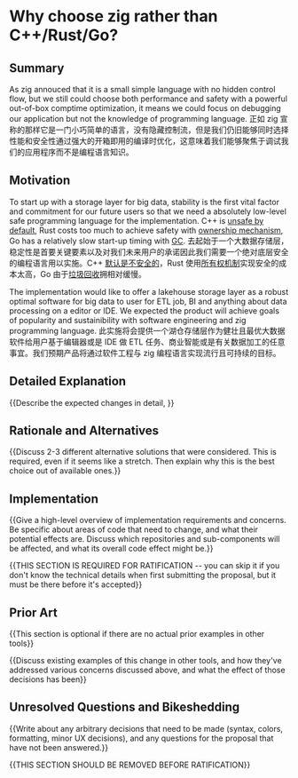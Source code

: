 # Why choose zig rather than C++/Rust/Go?

## Summary

As zig annouced that it is a small simple language with no hidden control flow, but we still could choose both performance and safety with a powerful out-of-box comptime optimization, it means we could focus on debugging our application but not the knowledge of programming language.
正如 zig 宣称的那样它是一门小巧简单的语言，没有隐藏控制流，但是我们仍旧能够同时选择性能和安全性通过强大的开箱即用的编译时优化，这意味着我们能够聚焦于调试我们的应用程序而不是编程语言知识。

## Motivation

To start up with a storage layer for big data, stability is the first vital factor and commitment for our future users so that we need a absolutely low-level safe programming language for the implementation. C++ is [unsafe by default](https://safecpp.org/draft.html#:~:text=C%2B%2B%E2%80%99s%20are%20unsafe%20by%20default), Rust costs too much to achieve safety with [ownership mechanism](https://doc.rust-lang.org/book/ch04-01-what-is-ownership.html), Go has a relatively slow start-up timing with [GC](https://tip.golang.org/doc/gc-guide#Understanding_costs).
去起始于一个大数据存储层，稳定性是首要关键要素以及对我们未来用户的承诺因此我们需要一个绝对底层安全的编程语言用以实施。C++ [默认是不安全的](https://safecpp.org/draft.html#:~:text=C%2B%2B%E2%80%99s%20are%20unsafe%20by%20default)，Rust 使用[所有权机制](https://doc.rust-lang.org/book/ch04-01-what-is-ownership.html)实现安全的成本太高，Go 由于[垃圾回收](https://tip.golang.org/doc/gc-guide#Understanding_costs)拥相对缓慢。

The implementation would like to offer a lakehouse storage layer as a robust optimal software for big data to user for ETL job, BI and anything about data processing on a editor or IDE. We expected the product will achieve goals of popularity and sustainibility with software engineering and zig programming language.
此实施将会提供一个湖仓存储层作为健壮且最优大数据软件给用户基于编辑器或是 IDE 做 ETL 任务、商业智能或是有关数据加工的任意事宜。我们预期产品将通过软件工程与 zig 编程语言实现流行且可持续的目标。

## Detailed Explanation

{{Describe the expected changes in detail, }}

## Rationale and Alternatives

{{Discuss 2-3 different alternative solutions that were considered. This is required, even if it seems like a stretch. Then explain why this is the best choice out of available ones.}}

## Implementation

{{Give a high-level overview of implementation requirements and concerns. Be specific about areas of code that need to change, and what their potential effects are. Discuss which repositories and sub-components will be affected, and what its overall code effect might be.}}

{{THIS SECTION IS REQUIRED FOR RATIFICATION -- you can skip it if you don't know the technical details when first submitting the proposal, but it must be there before it's accepted}}

## Prior Art

{{This section is optional if there are no actual prior examples in other tools}}

{{Discuss existing examples of this change in other tools, and how they've addressed various concerns discussed above, and what the effect of those decisions has been}}

## Unresolved Questions and Bikeshedding

{{Write about any arbitrary decisions that need to be made (syntax, colors, formatting, minor UX decisions), and any questions for the proposal that have not been answered.}}

{{THIS SECTION SHOULD BE REMOVED BEFORE RATIFICATION}}